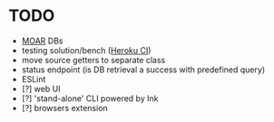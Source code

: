# TODO

* [MOAR](https://www.urbandictionary.com/define.php?term=moar) DBs 
* testing solution/bench ([Heroku CI](https://devcenter.heroku.com/articles/heroku-ci#configuration-using-app-json))
* move source getters to separate class
* status endpoint (is DB retrieval a success with predefined query)
* ESLint
* [?] web UI
* [?] 'stand-alone' CLI powered by Ink
* [?] browsers extension
